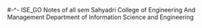 #-^- ISE_GO
Notes of all sem Sahyadri College of Engineering And Management Department of Information Science and Engineering
